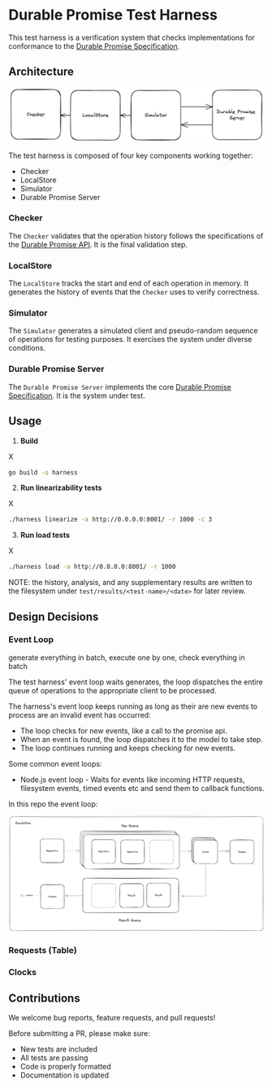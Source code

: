 # Durable Promise Test Harness 

This test harness is a verification system that checks implementations for conformance to the [Durable Promise Specification](https://github.com/resonatehq/durable-promise). 

## Architecture

<p align="center">
    <img src="./assets/architecture.png">
</p>

The test harness is composed of four key components working together: 

- Checker 
- LocalStore 
- Simulator 
- Durable Promise Server 

### Checker 

The `Checker` validates that the operation history follows the specifications of the [Durable Promise API](https://github.com/resonatehq/durable-promise). It is the final validation step.

### LocalStore 

The `LocalStore` tracks the start and end of each operation in memory. It generates the history of events that the `Checker` uses to verify correctness.

### Simulator 

The `Simulator` generates a simulated client and pseudo-random sequence of operations for testing purposes. It exercises the system under diverse conditions.

### Durable Promise Server

The `Durable Promise Server` implements the core [Durable Promise Specification](https://github.com/resonatehq/durable-promise). It is the system under test. 

## Usage 

1. **Build**

  X

  ```bash
  go build -o harness
  ```

2. **Run linearizability tests**

  X 

  ```bash
  ./harness linearize -a http://0.0.0.0:8001/ -r 1000 -c 3
  ```

3. **Run load tests**

  X 
  
  ```bash
  ./harness load -a http://0.0.0.0:8001/ -r 1000
  ```

NOTE: the history, analysis, and any supplementary results are written to the filesystem under `test/results/<test-name>/<date>` for later review.

## Design Decisions 

### Event Loop 

generate everything in batch, execute one by one, check everything in batch

The test harness' event loop waits generates, the loop dispatches the entire queue of operations 
to the appropriate client to be processed. 


The harness's event loop keeps running as long as their are new events to process are an invalid 
event has occurred: 
- The loop checks for new events, like a call to the promise api. 
- When an event is found, the loop dispatches it to the model to take step. 
- The loop continues running and keeps checking for new events. 


Some common event loops: 
- Node.js event loop - Waits for events like incoming HTTP requests, filesystem events, timed events etc and send them to callback functions. 

In this repo the event loop: 

<p align="center">
    <img src="./assets/event_loop.png">
</p>

### Requests (Table) 

### Clocks 

## Contributions

We welcome bug reports, feature requests, and pull requests!

Before submitting a PR, please make sure:

- New tests are included
- All tests are passing
- Code is properly formatted
- Documentation is updated

